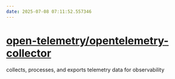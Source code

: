 ```yaml
---
date: 2025-07-08 07:11:52.557346
---
```


# [open-telemetry/opentelemetry-collector](https://github.com/open-telemetry/opentelemetry-collector)

collects, processes, and exports telemetry data for observability